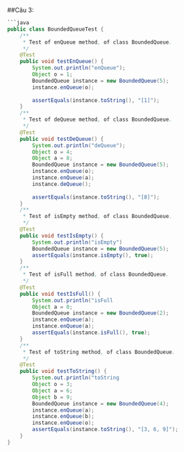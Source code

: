 ##Câu 3:
```java
```java
public class BoundedQueueTest {
    /**
     * Test of enQueue method, of class BoundedQueue.
     */
    @Test
    public void testEnQueue() {
        System.out.println("enQueue");
        Object o = 1;
        BoundedQueue instance = new BoundedQueue(5);
        instance.enQueue(o);
        
        assertEquals(instance.toString(), "[1]");
    }
    /**
     * Test of deQueue method, of class BoundedQueue.
     */
    @Test
    public void testDeQueue() {
        System.out.println("deQueue"); 
        Object o = 4;
        Object a = 8;
        BoundedQueue instance = new BoundedQueue(5);
        instance.enQueue(o);
        instance.enQueue(a);
        instance.deQueue();
        
        assertEquals(instance.toString(), "[8]");
    }
    /**
     * Test of isEmpty method, of class BoundedQueue.
     */
    @Test
    public void testIsEmpty() {
        System.out.println("isEmpty")        
        BoundedQueue instance = new BoundedQueue(5);
        assertEquals(instance.isEmpty(), true);
    }
    /**
     * Test of isFull method, of class BoundedQueue.
     */
    @Test
    public void testIsFull() {
        System.out.println("isFull      
        Object a = 0;
        BoundedQueue instance = new BoundedQueue(2);
        instance.enQueue(a);
        instance.enQueue(a);
        assertEquals(instance.isFull(), true);
    }
    /**
     * Test of toString method, of class BoundedQueue.
     */
    @Test
    public void testToString() {
        System.out.println("toString      
        Object o = 3;
        Object a = 6;
        Object b = 9;
        BoundedQueue instance = new BoundedQueue(4);
        instance.enQueue(a);
        instance.enQueue(b);
        instance.enQueue(o);
        assertEquals(instance.toString(), "[3, 6, 9]");
    }
}
```
```